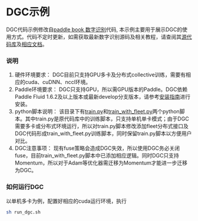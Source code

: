 # DGC示例
DGC代码示例修改自[paddle book 数字识别](https://github.com/PaddlePaddle/book/tree/develop/02.recognize_digits)代码, 本示例主要用于展示DGC的使用方式。代码不定时更新，如需获取最新数字识别源码及相关教程，请查阅其[源代码库](https://github.com/PaddlePaddle/book/tree/develop/01.recognize_digits)及[相应文档](https://www.paddlepaddle.org.cn/documentation/docs/zh/beginners_guide/basics/recognize_digits/README.cn.html)。

### 说明 ###
1. 硬件环境要求：
DGC目前只支持GPU多卡及分布式collective训练，需要有相应的cuda、cuDNN、nccl环境。
2. Paddle环境要求：
DGC只支持GPU，所以需GPU版本的Paddle。DGC依赖Paddle Fluid 1.6.2及以上版本或最新develop分支版本，请参考[安装指南](http://www.paddlepaddle.org/#quick-start)进行安装。
3. python脚本说明：
该目录下有[train.py](./train.py)和[train_with_fleet.py](./train_with_fleet.py)两个python脚本。其中train.py是原代码库中的训练脚本，只支持单机单卡模式；由于DGC需要多卡或分布式环境运行，所以对train.py脚本修改添加fleet分布式接口及DGC代码形成train_with_fleet.py训练脚本，同时保留train.py脚本以方便用户对比。
4. DGC注意事项： 
现有fuse策略会造成DGC失效，所以使用DGC务必关闭fuse，目前train_with_fleet.py脚本中已添加相应逻辑。同时DGC只支持Momentum，所以对于Adam等优化器需迁移为Momentum才能进一步迁移为DGC。

### 如何运行DGC ###
以单机多卡为例，配置好相应的cuda运行环境，执行
``` bash
sh run_dgc.sh
```

